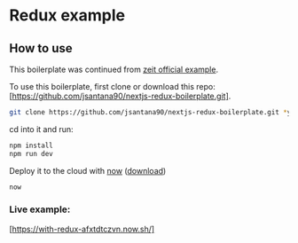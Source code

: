 
# Redux example

## How to use

This boilerplate was continued from [zeit official example](https://github.com/zeit/next.js/tree/master/examples/with-redux).

To use this boilerplate, first clone or download this repo: [https://github.com/jsantana90/nextjs-redux-boilerplate.git].

```bash
git clone https://github.com/jsantana90/nextjs-redux-boilerplate.git *your-project-name*
```

cd into it and run:

```bash
npm install
npm run dev
```

Deploy it to the cloud with [now](https://zeit.co/now) ([download](https://zeit.co/download))

```bash
now
```

### Live example:

[https://with-redux-afxtdtczvn.now.sh/]
